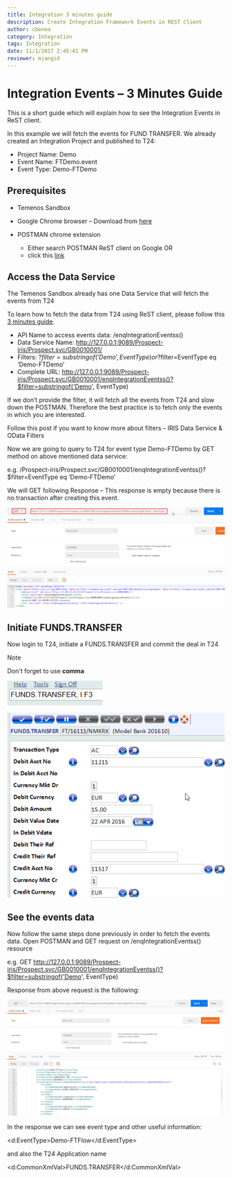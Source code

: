 ```yaml
---
title: Integration 3 minutes guide
description: Create Integration Framework Events in REST Client
author: cbenea
category: Integration
tags: Integration
date: 11/1/2017 2:45:41 PM   
reviewer: mjangid
---
```


# Integration Events – 3 Minutes Guide #

This is a short guide which will explain how to see the Integration Events in ReST client.

In this example we will fetch the events for FUND TRANSFER. 
We already created an Integration Project and published to T24:

 - Project Name: Demo
 - Event Name: FTDemo.event
 - Event Type: Demo-FTDemo

## Prerequisites ##
-  Temenos Sandbox

- Google Chrome browser – Download from [here](https://www.google.co.uk/chrome/browser/desktop/ "Chrome")

- POSTMAN chrome extension 
  - Either search POSTMAN ReST client on Google OR
  - click this [link](https://chrome.google.com/webstore/detail/postman/fhbjgbiflinjbdggehcddcbncdddomop?hl=en "Postman") 

## Access the Data Service ##

The Temenos Sandbox already has one Data Service that will fetch the events from T24

To learn how to fetch the data from T24 using ReST client, please follow this [3 minutes guide](../interaction/3-minutes.md).

- API Name to access events data: /enqIntegrationEventss()
- Data Service Name: http://127.0.0.1:9089/Prospect-iris/Prospect.svc/GB0010001/
- Filters: ?$filter=substringof(‘Demo’, EventType) or ?$filter=EventType eq ‘Demo-FTDemo’
- Complete URL: http://127.0.0.1:9089/Prospect-iris/Prospect.svc/GB0010001/enqIntegrationEventss()?$filter=substringof('Demo', EventType)



If we don’t provide the filter, it will fetch all the events from T24 and slow down the POSTMAN. Therefore the best practice is to fetch only the events in which you are interested. 

Follow this post if you want to know more about filters – IRIS Data Service & OData Filters


Now we are going to query to T24 for event type Demo-FTDemo by GET method on above mentioned data service:

e.g. /Prospect-iris/Prospect.svc/GB0010001/enqIntegrationEventss()?$filter=EventType eq ‘Demo-FTDemo’

We will GET following Response – This response is empty because there is no transaction after creating this event.

![events API](./images/events-api.png)

## Initiate FUNDS.TRANSFER ##

Now login to T24, initiate a FUNDS.TRANSFER and commit the deal in T24

> [!Note]
> Don't forget to use **comma**
> 
![initiate funds transfer](./images/initiate-ft.png)

![funds transfer](./images/funds-transfer.png)


## See the events data ##

Now follow the same steps done previously in order to fetch the events data. Open POSTMAN and GET request on /enqIntegrationEventss() resource


e.g. GET http://127.0.0.1:9089/Prospect-iris/Prospect.svc/GB0010001/enqIntegrationEventss()?$filter=substringof('Demo', EventType)

Response from above request is the following:

![events api response](./images/events-api-response.png)


In the response we can see event type and other useful information:

<d:EventType>Demo-FTFlow</d:EventType>

and also the T24 Application name

<d:CommonXmlVal>FUNDS.TRANSFER</d:CommonXmlVal>


